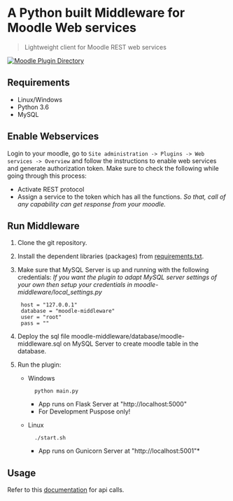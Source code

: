 # A Python built Middleware for Moodle Web services
>Lightweight client for Moodle REST web services

[![Moodle Plugin Directory](http://img.shields.io/badge/moodle-plugin-orange.svg)](https://localhost:5001)

## Requirements

- Linux/Windows
- Python 3.6
- MySQL

## Enable Webservices
Login to your moodle, go to `Site administration -> Plugins -> Web services -> Overview` and follow the instructions to enable web services and generate authorization token. Make sure to check the following while going through this process:

- Activate REST protocol
- Assign a service to the token which has all the functions. *So that, call of any capability can get response from your moodle.*

## Run Middleware
1. Clone the git repository.
2. Install the dependent libraries (packages) from [requirements.txt](requirements.txt).
3. Make sure that MySQL Server is up and running with the following credentials:
*If you want the plugin to adapt MySQL server settings of your own then setup your credentials in moodle-middleware/local_settings.py*

        host = "127.0.0.1"
        database = "moodle-middleware"
        user = "root"
        pass = ""
        
4. Deploy the sql file moodle-middleware/database/moodle-middleware.sql on MySQL Server to create moodle table in the database.
5. Run the plugin:
    - Windows

            python main.py
        - App runs on Flask Server at "http://localhost:5000"
        - For Development Puspose only!        
    - Linux
    
            ./start.sh
        - App runs on Gunicorn Server at "http://localhost:5001"*

## Usage
Refer to this [documentation](documentation/API%20Documentation.odt) for api calls.
